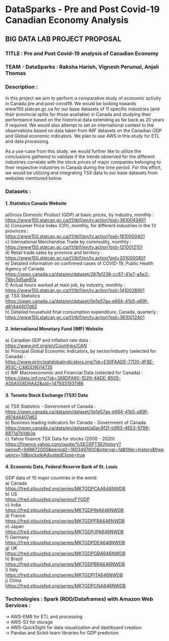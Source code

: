 # DataSparks - Pre and Post Covid-19 Canadian Economy Analysis

## BIG DATA LAB PROJECT PROPOSAL

### TITLE : Pre and Post Covid-19 analysis of Canadian Economy  
### TEAM - DataSparks : Raksha Harish, Vignesh Perumal, Anjali Thomas  

### Description : 
In this project we aim to perform a comparative study of economic activity in Canada pre and post-covid19. We would be looking towards www150.statcan.gc.ca for our base datasets 
of 11 specific industries (and their provincial splits for those available) in Canada and studying their performance based on the historical data extending as far back as 20 years if required. We would also attempt to set an international context to the observations based on data taken from IMF datasets on the Canadian GDP and Global economic indicators. We plan to use AWS in this study for ETL and data processing. 

As a use-case from this study, we would further like to utilize the conclusions gathered to validate if the trends observed for the different industries correlate with the stock 
prices of major companies belonging to their respective industries in Canada during the time period. For this effort, we would be utilizing and integrating TSX data to our base
datasets from websites mentioned below.

### Datasets :  
#### 1. Statistics Canada Website  
a)Gross Domestic Product (GDP) at basic prices, by industry, monthly :   
https://www150.statcan.gc.ca/t1/tbl1/en/tv.action?pid=3610043401  
b) Consumer Price Index (CPI), monthly, for different industries in the 13 provinces :  
https://www150.statcan.gc.ca/t1/tbl1/en/tv.action?pid=1810000401  
c) International Merchandise Trade by commodity, monthly :  
https://www150.statcan.gc.ca/t1/tbl1/en/tv.action?pid=1210012101  
d) Retail trade sales by province and territory :  
https://www150.statcan.gc.ca/t1/tbl1/en/tv.action?pid=2010000801  
e) Detailed information on confirmed cases of COVID-19, Public Health Agency of Canada  
https://open.canada.ca/data/en/dataset/287bf238-cc87-41e7-a5e2-78bc5d5ae97a  
f) Actual hours worked at main job, by industry, monthly :  
https://www150.statcan.gc.ca/t1/tbl1/en/tv.action?pid=1410028901    
g) TSX Statistics  
https://open.canada.ca/data/en/dataset/0e1e57aa-e664-41b5-a69f-d814d4407d62  
h) Detailed household final consumption expenditure, Canada, quarterly :  
https://www150.statcan.gc.ca/t1/tbl1/en/tv.action?pid=3610012401  

#### 2. International Monetary  Fund (IMF) Website  
a) Canadian GDP and inflation rate data :  
https://www.imf.org/en/Countries/CAN  
b) Principal Global Economic Indicators, by sector/industry (selected for Canada) :  
https://www.principalglobalindicators.org/?sk=E30FAADE-77D0-4F8E-953C-C48DD9D14735  
c) IMF Macroeconomic and Financial Data (selected for Canada) :  
https://data.imf.org/?sk=388DFA60-1D26-4ADE-B505-A05A558D9A42&sId=1479331931186  

#### 3. Toronto Stock Exchange (TSX) Data  
a) TSX Statistics - Government of Canada :  
https://open.canada.ca/data/en/dataset/0e1e57aa-e664-41b5-a69f-d814d4407d62  
b) Business leading indicators for Canada - Government of Canada  
https://open.canada.ca/data/en/dataset/a0ac9f2f-b993-4653-9798-8871d7b1db3e  
c) Yahoo finance TSX Data for stocks (2000 - 2020)  
https://finance.yahoo.com/quote/%5EGSPTSE/history?period1=948672000&period2=1603497600&interval=1d&filter=history&frequency=1d&includeAdjustedClose=true  

#### 4. Economic Data, Federal Reserve Bank of St. Louis
GDP data of 10 major countries in the world:  
a) Canada  
https://fred.stlouisfed.org/series/MKTGDPCAA646NWDB  
b) US  
https://fred.stlouisfed.org/series/FYGDP  
c) India  
https://fred.stlouisfed.org/series/MKTGDPINA646NWDB  
d) France  
https://fred.stlouisfed.org/series/MKTGDPFRA646NWDB  
e) Japan  
https://fred.stlouisfed.org/series/MKTGDPJPA646NWDB  
f) Germany  
https://fred.stlouisfed.org/series/MKTGDPDEA646NWDB  
g) UK  
https://fred.stlouisfed.org/series/MKTGDPGBA646NWDB  
h) Brazil  
https://fred.stlouisfed.org/series/MKTGDPBRA646NWDB  
i) Italy  
https://fred.stlouisfed.org/series/MKTGDPITA646NWDB  
j) China  
https://fred.stlouisfed.org/series/MKTGDPCNA646NWDB  

### Technologies : Spark (RDD/Dataframes) with Amazon Web Services :    
-> AWS-EMR for ETL and processing  
-> AWS-S3 for storage  
-> AWS-QuickSight for data visualization and dashboard creation  
-> Pandas and Scikit-learn libraries for GDP prediction  
